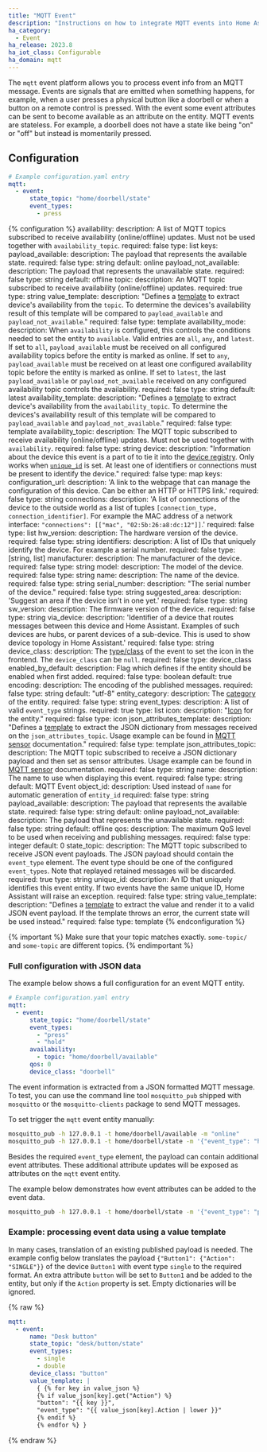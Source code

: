 ```yaml
---
title: "MQTT Event"
description: "Instructions on how to integrate MQTT events into Home Assistant."
ha_category:
  - Event
ha_release: 2023.8
ha_iot_class: Configurable
ha_domain: mqtt
---
```


The `mqtt` event platform allows you to process event info from an MQTT message. Events are signals that are emitted when something happens, for example, when a user presses a physical button like a doorbell or when a button on a remote control is pressed. With the event some event attributes can be sent to become available as an attribute on the entity. MQTT events are stateless. For example, a doorbell does not have a state like being "on" or "off" but instead is momentarily pressed.

## Configuration

```yaml
# Example configuration.yaml entry
mqtt:
  - event:
      state_topic: "home/doorbell/state"
      event_types:
        - press
```

{% configuration %}
availability:
  description: A list of MQTT topics subscribed to receive availability (online/offline) updates. Must not be used together with `availability_topic`.
  required: false
  type: list
  keys:
    payload_available:
      description: The payload that represents the available state.
      required: false
      type: string
      default: online
    payload_not_available:
      description: The payload that represents the unavailable state.
      required: false
      type: string
      default: offline
    topic:
      description: An MQTT topic subscribed to receive availability (online/offline) updates.
      required: true
      type: string
    value_template:
      description: "Defines a [template](/docs/configuration/templating/#using-templates-with-the-mqtt-integration) to extract device's availability from the `topic`. To determine the devices's availability result of this template will be compared to `payload_available` and `payload_not_available`."
      required: false
      type: template
availability_mode:
  description: When `availability` is configured, this controls the conditions needed to set the entity to `available`. Valid entries are `all`, `any`, and `latest`. If set to `all`, `payload_available` must be received on all configured availability topics before the entity is marked as online. If set to `any`, `payload_available` must be received on at least one configured availability topic before the entity is marked as online. If set to `latest`, the last `payload_available` or `payload_not_available` received on any configured availability topic controls the availability.
  required: false
  type: string
  default: latest
availability_template:
  description: "Defines a [template](/docs/configuration/templating/#using-templates-with-the-mqtt-integration) to extract device's availability from the `availability_topic`. To determine the devices's availability result of this template will be compared to `payload_available` and `payload_not_available`."
  required: false
  type: template
availability_topic:
  description: The MQTT topic subscribed to receive availability (online/offline) updates. Must not be used together with `availability`.
  required: false
  type: string
device:
  description: "Information about the device this event is a part of to tie it into the [device registry](https://developers.home-assistant.io/docs/en/device_registry_index.html). Only works when [`unique_id`](#unique_id) is set. At least one of identifiers or connections must be present to identify the device."
  required: false
  type: map
  keys:
    configuration_url:
      description: 'A link to the webpage that can manage the configuration of this device. Can be either an HTTP or HTTPS link.'
      required: false
      type: string
    connections:
      description: 'A list of connections of the device to the outside world as a list of tuples `[connection_type, connection_identifier]`. For example the MAC address of a network interface: `"connections": [["mac", "02:5b:26:a8:dc:12"]]`.'
      required: false
      type: list
    hw_version:
      description: The hardware version of the device.
      required: false
      type: string
    identifiers:
      description: A list of IDs that uniquely identify the device. For example a serial number.
      required: false
      type: [string, list]
    manufacturer:
      description: The manufacturer of the device.
      required: false
      type: string
    model:
      description: The model of the device.
      required: false
      type: string
    name:
      description: The name of the device.
      required: false
      type: string
    serial_number:
      description: "The serial number of the device."
      required: false
      type: string
    suggested_area:
      description: 'Suggest an area if the device isn’t in one yet.'
      required: false
      type: string
    sw_version:
      description: The firmware version of the device.
      required: false
      type: string
    via_device:
      description: 'Identifier of a device that routes messages between this device and Home Assistant. Examples of such devices are hubs, or parent devices of a sub-device. This is used to show device topology in Home Assistant.'
      required: false
      type: string
device_class:
  description: The [type/class](/integrations/event/#device-class) of the event to set the icon in the frontend. The `device_class` can be `null`.
  required: false
  type: device_class
enabled_by_default:
  description: Flag which defines if the entity should be enabled when first added.
  required: false
  type: boolean
  default: true
encoding:
  description: The encoding of the published messages.
  required: false
  type: string
  default: "utf-8"
entity_category:
  description: The [category](https://developers.home-assistant.io/docs/core/entity#generic-properties) of the entity.
  required: false
  type: string
event_types:
  description: A list of valid `event_type` strings.
  required: true
  type: list
icon:
  description: "[Icon](/docs/configuration/customizing-devices/#icon) for the entity."
  required: false
  type: icon
json_attributes_template:
  description: "Defines a [template](/docs/configuration/templating/#using-templates-with-the-mqtt-integration) to extract the JSON dictionary from messages received on the `json_attributes_topic`. Usage example can be found in [MQTT sensor](/integrations/sensor.mqtt/#json-attributes-template-configuration) documentation."
  required: false
  type: template
json_attributes_topic:
  description: The MQTT topic subscribed to receive a JSON dictionary payload and then set as sensor attributes. Usage example can be found in [MQTT sensor](/integrations/sensor.mqtt/#json-attributes-topic-configuration) documentation.
  required: false
  type: string
name:
  description: The name to use when displaying this event.
  required: false
  type: string
  default: MQTT Event
object_id:
  description: Used instead of `name` for automatic generation of `entity_id`
  required: false
  type: string
payload_available:
  description: The payload that represents the available state.
  required: false
  type: string
  default: online
payload_not_available:
  description: The payload that represents the unavailable state.
  required: false
  type: string
  default: offline
qos:
  description: The maximum QoS level to be used when receiving and publishing messages.
  required: false
  type: integer
  default: 0
state_topic:
  description: The MQTT topic subscribed to receive JSON event payloads. The JSON payload should contain the `event_type` element. The event type should be one of the configured `event_types`. Note that replayed retained messages will be discarded.
  required: true
  type: string
unique_id:
  description: An ID that uniquely identifies this event entity. If two events have the same unique ID, Home Assistant will raise an exception.
  required: false
  type: string
value_template:
  description: "Defines a [template](/docs/configuration/templating/#using-templates-with-the-mqtt-integration) to extract the value and render it to a valid JSON event payload. If the template throws an error, the current state will be used instead."
  required: false
  type: template
{% endconfiguration %}

{% important %}
Make sure that your topic matches exactly. `some-topic/` and `some-topic` are different topics.
{% endimportant %}

### Full configuration with JSON data

The example below shows a full configuration for an event MQTT entity.

```yaml
# Example configuration.yaml entry
mqtt:
  - event:
      state_topic: "home/doorbell/state"
      event_types:
        - "press"
        - "hold"
      availability:
        - topic: "home/doorbell/available"
      qos: 0
      device_class: "doorbell"
```

The event information is extracted from a JSON formatted MQTT message.
To test, you can use the command line tool `mosquitto_pub` shipped with `mosquitto` or the `mosquitto-clients` package to send MQTT messages.

To set trigger the `mqtt` event entity manually:

```bash
mosquitto_pub -h 127.0.0.1 -t home/doorbell/available -m "online"
mosquitto_pub -h 127.0.0.1 -t home/doorbell/state -m '{"event_type": "hold"}'
```

Besides the required `event_type` element, the payload can contain additional event attributes.
These additional attribute updates will be exposed as attributes on the `mqtt` event entity.

The example below demonstrates how event attributes can be added to the event data.

```bash
mosquitto_pub -h 127.0.0.1 -t home/doorbell/state -m '{"event_type": "press", "duration": 0.1}'
```

### Example: processing event data using a value template

In many cases, translation of an existing published payload is needed.
The example config below translates the payload `{"Button1": {"Action": "SINGLE"}}` of
the device `Button1` with event type `single` to the required format.
An extra attribute `button` will be set to `Button1` and be added to the entity,
but only if the `Action` property is set. Empty dictionaries will be ignored.

{% raw %}

```yaml
mqtt:
  - event:
      name: "Desk button"
      state_topic: "desk/button/state"
      event_types:
        - single
        - double
      device_class: "button"
      value_template: |
        { {% for key in value_json %}
        {% if value_json[key].get("Action") %}
        "button": "{{ key }}",
        "event_type": "{{ value_json[key].Action | lower }}"
        {% endif %}
        {% endfor %} }
```

{% endraw %}
